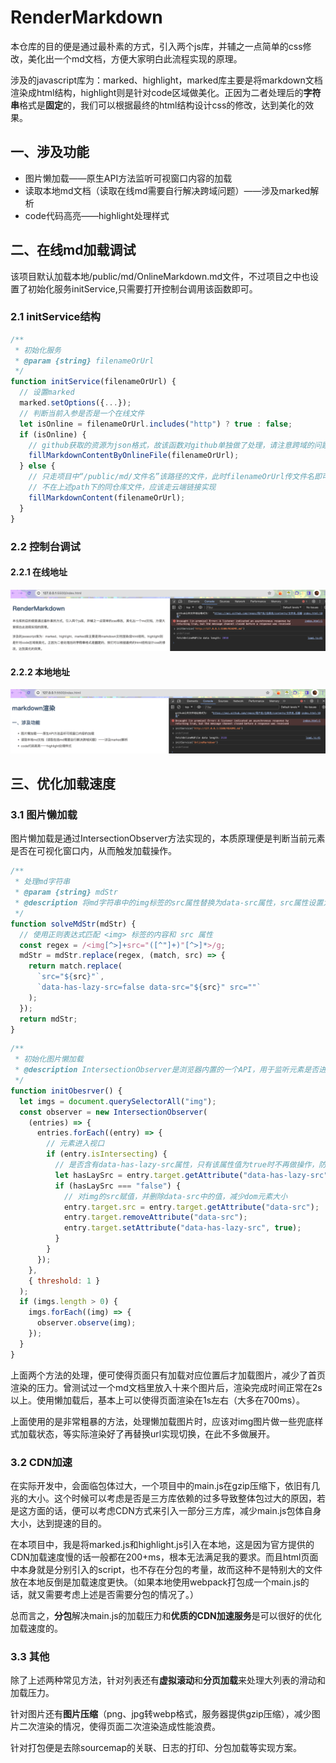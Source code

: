 # RenderMarkdown
本仓库的目的便是通过最朴素的方式，引入两个js库，并辅之一点简单的css修改，美化出一个md文档，方便大家明白此流程实现的原理。

涉及的javascript库为：marked、highlight，marked库主要是将markdown文档渲染成html结构，highlight则是针对code区域做美化。正因为二者处理后的**字符串**格式是**固定**的，我们可以根据最终的html结构设计css的修改，达到美化的效果。

## 一、涉及功能

- 图片懒加载——原生API方法监听可视窗口内容的加载
- 读取本地md文档（读取在线md需要自行解决跨域问题）——涉及marked解析
- code代码高亮——highlight处理样式

## 二、在线md加载调试

该项目默认加载本地/public/md/OnlineMarkdown.md文件，不过项目之中也设置了初始化服务initService,只需要打开控制台调用该函数即可。

### 2.1 initService结构

```javascript
/**
 * 初始化服务
 * @param {string} filenameOrUrl
 */
function initService(filenameOrUrl) {
  // 设置marked
  marked.setOptions({...});
  // 判断当前入参是否是一个在线文件                   
  let isOnline = filenameOrUrl.includes("http") ? true : false;
  if (isOnline) {
    // github获取的资源为json格式，故该函数对github单独做了处理，请注意跨域的问题
    fillMarkdownContentByOnlineFile(filenameOrUrl);
  } else {
    // 只走项目中“/public/md/文件名”该路径的文件，此时filenameOrUrl传文件名即可
    // 不在上述path下的同仓库文件，应该走云端链接实现
    fillMarkdownContent(filenameOrUrl);
  }
}
```

### 2.2 控制台调试

#### 2.2.1 在线地址

<img src="assets/image-20240106213146511.png" alt="image-20240106213146511" style="zoom:50%;" />

#### 2.2.2 本地地址

<img src="assets/image-20240106213418696.png" alt="image-20240106213418696" style="zoom:50%;" />

## 三、优化加载速度

### 3.1 图片懒加载

图片懒加载是通过IntersectionObserver方法实现的，本质原理便是判断当前元素是否在可视化窗口内，从而触发加载操作。

```javascript
/**
 * 处理md字符串
 * @param {string} mdStr
 * @description 将md字符串中的img标签的src属性替换为data-src属性，src属性设置为空字符串
 */
function solveMdStr(mdStr) {
  // 使用正则表达式匹配 <img> 标签的内容和 src 属性
  const regex = /<img[^>]+src="([^"]+)"[^>]*>/g;
  mdStr = mdStr.replace(regex, (match, src) => {
    return match.replace(
      `src="${src}"`,
      `data-has-lazy-src=false data-src="${src}" src=""`
    );
  });
  return mdStr;
}
```

```javascript
/**
 * 初始化图片懒加载
 * @description IntersectionObserver是浏览器内置的一个API，用于监听元素是否进入视口
 */
function initObesrver() {
  let imgs = document.querySelectorAll("img");
  const observer = new IntersectionObserver(
    (entries) => {
      entries.forEach((entry) => {
        // 元素进入视口
        if (entry.isIntersecting) {
          // 是否含有data-has-lazy-src属性，只有该属性值为true时不再做操作，防止二次操作
          let hasLaySrc = entry.target.getAttribute("data-has-lazy-src");
          if (hasLaySrc === "false") {
            // 对img的src赋值，并删除data-src中的值，减少dom元素大小
            entry.target.src = entry.target.getAttribute("data-src");
            entry.target.removeAttribute("data-src");
            entry.target.setAttribute("data-has-lazy-src", true);
          }
        }
      });
    },
    { threshold: 1 }
  );
  if (imgs.length > 0) {
    imgs.forEach((img) => {
      observer.observe(img);
    });
  }
}
```

上面两个方法的处理，便可使得页面只有加载对应位置后才加载图片，减少了首页渲染的压力。曾测试过一个md文档里放入十来个图片后，渲染完成时间正常在2s以上。使用懒加载后，基本上可以使得页面渲染在1s左右（大多在700ms）。

上面使用的是非常粗暴的方法，处理懒加载图片时，应该对img图片做一些兜底样式加载状态，等实际渲染好了再替换url实现切换，在此不多做展开。

### 3.2 CDN加速

在实际开发中，会面临包体过大，一个项目中的main.js在gzip压缩下，依旧有几兆的大小。这个时候可以考虑是否是三方库依赖的过多导致整体包过大的原因，若是这方面的话，便可以考虑CDN方式来引入一部分三方库，减少main.js包体自身大小，达到提速的目的。

在本项目中，我是将marked.js和highlight.js引入在本地，这是因为官方提供的CDN加载速度慢的话一般都在200+ms，根本无法满足我的要求。而且html页面中本身就是分别引入的script，也不存在分包的考量，故而这种不是特别大的文件放在本地反倒是加载速度更快。（如果本地使用webpack打包成一个main.js的话，就又需要考虑上述是否需要分包的情况了。）

总而言之，**分包**解决main.js的加载压力和**优质的CDN加速服务**是可以很好的优化加载速度的。

### 3.3 其他

除了上述两种常见方法，针对列表还有**虚拟滚动**和**分页加载**来处理大列表的滑动和加载压力。

针对图片还有**图片压缩**（png、jpg转webp格式，服务器提供gzip压缩），减少图片二次渲染的情况，使得页面二次渲染造成性能浪费。

针对打包便是去除sourcemap的关联、日志的打印、分包加载等实现方案。
